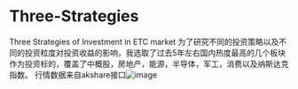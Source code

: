 # Three-Strategies
Three Strategies of Investment in ETC market
为了研究不同的投资策略以及不同的投资粒度对投资收益的影响，我选取了过去5年左右国内热度最高的几个板块作为投资标的，覆盖了中概股，房地产，能源，半导体，军工，消费以及纳斯达克指数。
行情数据来自akshare接口![image](https://github.com/user-attachments/assets/39315651-9b75-443a-a92b-513c95aa4dd8)
